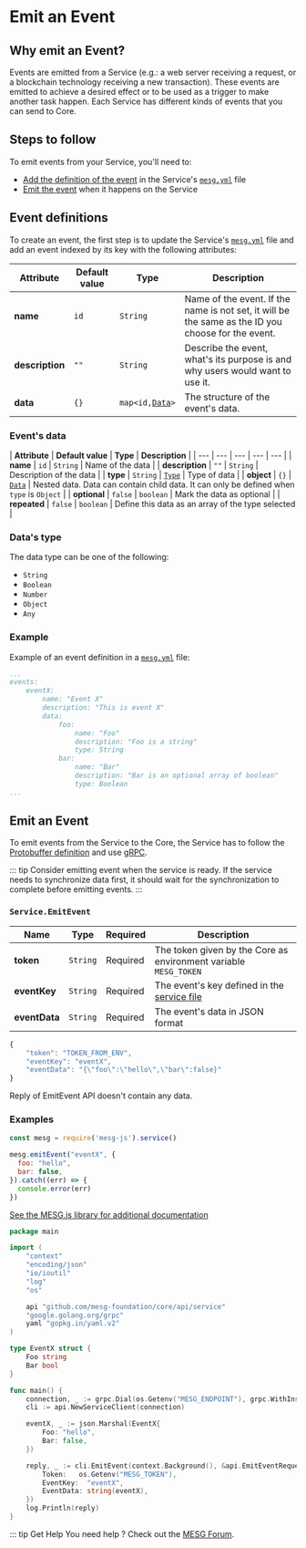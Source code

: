 # Emit an Event

## Why emit an Event?

Events are emitted from a Service \(e.g.: a web server receiving a request, or a blockchain technology receiving a new transaction\). These events are emitted to achieve a desired effect or to be used as a trigger to make another task happen. Each Service has different kinds of events that you can send to Core.

## Steps to follow

To emit events from your Service, you'll need to:

* [Add the definition of the event](#event-definitions) in the Service's [`mesg.yml`](service-file.md) file
* [Emit the event](#emit-an-event-2) when it happens on the Service

## Event definitions

To create an event, the first step is to update the Service's [`mesg.yml`](service-file.md) file and add an event indexed by its key with the following attributes:

| **Attribute** | **Default value** | **Type** | **Description** |
| --- | --- | --- | --- |
| **name** | `id` | `String` | Name of the event. If the name is not set, it will be the same as the ID you choose for the event. |
| **description** | `""` | `String` | Describe the event, what's its purpose is and why users would want to use it. |
| **data** | `{}` | `map<id,`[`Data`](emit-an-event.md#event-s-data)`>` | The structure of the event's data. |

### Event's data

| **Attribute** | **Default value** | **Type** | **Description** |
| --- | --- | --- | --- | --- |
| **name** | `id` | `String` | Name of the data |
| **description** | `""` | `String` | Description of the data |
| **type** | `String` | [`Type`](emit-an-event.md#type-of-your-data) | Type of data |
| **object** | `{}` | [`Data`](emit-an-event.md#event-s-data) | Nested data. Data can contain child data. It can only be defined when `type` is `Object` |
| **optional** | `false` | `boolean` | Mark the data as optional |
| **repeated** | `false` | `boolean` | Define this data as an array of the type selected |

### Data's type

The data type can be one of the following:

* `String`
* `Boolean`
* `Number`
* `Object`
* `Any`

### Example

Example of an event definition in a [`mesg.yml`](service-file.md) file:

```yaml
...
events:
    eventX:
        name: "Event X"
        description: "This is event X"
        data:
            foo:
                name: "Foo"
                description: "Foo is a string"
                type: String
            bar:
                name: "Bar"
                description: "Bar is an optional array of boolean"
                type: Boolean
...
```

## Emit an Event

To emit events from the Service to the Core, the Service has to follow the [Protobuffer definition](https://github.com/mesg-foundation/core/blob/master/protobuf/serviceapi/api.proto) and use [gRPC](https://grpc.io/).

::: tip
Consider emitting event when the service is ready. If the service needs to synchronize data first, it should wait for the synchronization to complete before emitting events.
:::

<tabs>
<tab title="Request" vp-markdown>

### `Service.EmitEvent`

| **Name** | **Type** | **Required** | **Description** |
| --- | --- | --- | --- |
| **token** | `String` | Required | The token given by the Core as environment variable `MESG_TOKEN` |
| **eventKey** | `String` | Required | The event's key defined in the [service file](../service/service-file.md) |
| **eventData** | `String` | Required | The event's data in JSON format |

```javascript
{
    "token": "TOKEN_FROM_ENV",
    "eventKey": "eventX",
    "eventData": "{\"foo\":\"hello\",\"bar\":false}"
}
```

</tab>

<tab title="Reply" vp-markdown>

Reply of EmitEvent API doesn't contain any data.

</tab>
</tabs>

### Examples

<tabs>
<tab title="Node" vp-markdown>

```javascript
const mesg = require('mesg-js').service()

mesg.emitEvent("eventX", {
  foo: "hello",
  bar: false,
}).catch((err) => {
  console.error(err)
})
```

[See the MESG.js library for additional documentation](https://github.com/mesg-foundation/mesg-js/tree/master#event)

</tab>

<tab title="Go" vp-markdown>

```go
package main

import (
    "context"
    "encoding/json"
    "io/ioutil"
    "log"
    "os"

    api "github.com/mesg-foundation/core/api/service"
    "google.golang.org/grpc"
    yaml "gopkg.in/yaml.v2"
)

type EventX struct {
    Foo string
    Bar bool
}

func main() {
    connection, _ := grpc.Dial(os.Getenv("MESG_ENDPOINT"), grpc.WithInsecure())
    cli := api.NewServiceClient(connection)

    eventX, _ := json.Marshal(EventX{
        Foo: "hello",
        Bar: false,
    })

    reply, _ := cli.EmitEvent(context.Background(), &api.EmitEventRequest{
        Token:   os.Getenv("MESG_TOKEN"),
        EventKey:  "eventX",
        EventData: string(eventX),
    })
    log.Println(reply)
}
```

</tab>
</tabs>

::: tip Get Help
You need help ? Check out the <a href="https://forum.mesg.com" target="_blank">MESG Forum</a>.
